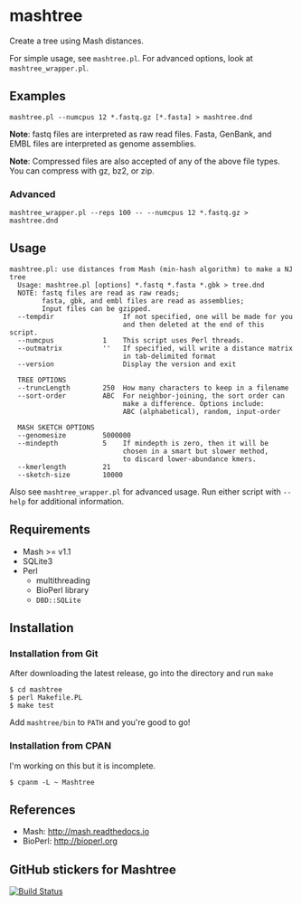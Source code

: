 # mashtree
Create a tree using Mash distances.

For simple usage, see `mashtree.pl`.  For advanced options, look at `mashtree_wrapper.pl`.

## Examples

    mashtree.pl --numcpus 12 *.fastq.gz [*.fasta] > mashtree.dnd

**Note**: fastq files are interpreted as raw read files. Fasta,
GenBank, and EMBL files are interpreted as genome
assemblies.

**Note**: Compressed files are also accepted of any of the
above file types.  You can compress with gz, bz2, or zip.

### Advanced

    mashtree_wrapper.pl --reps 100 -- --numcpus 12 *.fastq.gz > mashtree.dnd


## Usage

    mashtree.pl: use distances from Mash (min-hash algorithm) to make a NJ tree
      Usage: mashtree.pl [options] *.fastq *.fasta *.gbk > tree.dnd
      NOTE: fastq files are read as raw reads;
            fasta, gbk, and embl files are read as assemblies;
            Input files can be gzipped.
      --tempdir                 If not specified, one will be made for you
                                and then deleted at the end of this script.
      --numcpus            1    This script uses Perl threads.
      --outmatrix          ''   If specified, will write a distance matrix
                                in tab-delimited format
      --version                 Display the version and exit

      TREE OPTIONS
      --truncLength        250  How many characters to keep in a filename
      --sort-order         ABC  For neighbor-joining, the sort order can
                                make a difference. Options include:
                                ABC (alphabetical), random, input-order

      MASH SKETCH OPTIONS
      --genomesize         5000000
      --mindepth           5    If mindepth is zero, then it will be
                                chosen in a smart but slower method,
                                to discard lower-abundance kmers.
      --kmerlength         21
      --sketch-size        10000


Also see `mashtree_wrapper.pl` for advanced usage. Run either script with
`--help` for additional information.

## Requirements

* Mash >= v1.1
* SQLite3
* Perl 
  * multithreading 
  * BioPerl library
  * `DBD::SQLite`

## Installation

### Installation from Git

After downloading the latest release, go into the directory and run `make`

    $ cd mashtree
    $ perl Makefile.PL 
    $ make test

Add `mashtree/bin` to `PATH` and you're good to go!

### Installation from CPAN

I'm working on this but it is incomplete.

    $ cpanm -L ~ Mashtree

## References

*  Mash: http://mash.readthedocs.io
*  BioPerl: http://bioperl.org

## GitHub stickers for Mashtree

[![Build Status](https://travis-ci.org/lskatz/mashtree.svg?branch=master)](https://travis-ci.org/lskatz/mashtree)
